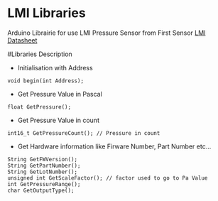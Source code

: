 # LMI Libraries
Arduino Librairie for use LMI Pressure Sensor from First Sensor
[LMI Datasheet](https://www.first-sensor.com/en/products/pressure-sensors/pressure-sensors-and-transmitters/amplified-pressure-sensors/lmi/index.html)

#Libraries Description

* Initialisation with Address
```
void begin(int Address);

```
* Get Pressure Value in Pascal
```
float GetPressure();
```
* Get Pressure Value in count
```
int16_t GetPressureCount(); // Pressure in count
```
* Get Hardware information like Firware Number, Part Number etc...
```
String GetFWVersion();
String GetPartNumber();
String GetLotNumber();
unsigned int GetScaleFactor(); // factor used to go to Pa Value
int GetPressureRange();
char GetOutputType();
```
